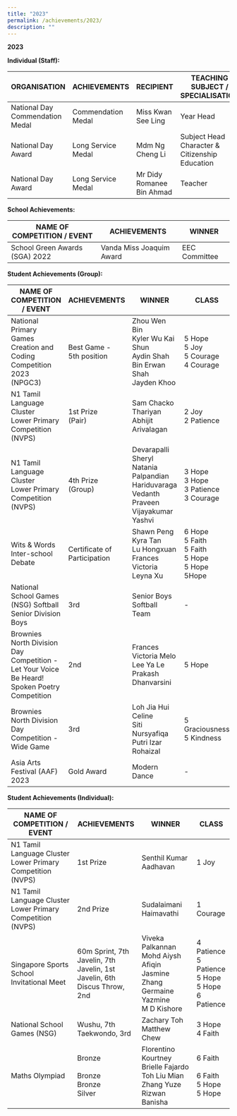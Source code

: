 ```yaml
---
title: "2023"
permalink: /achievements/2023/
description: ""
---
```

**2023**<br>

**Individual (Staff):**

| ORGANISATION | ACHIEVEMENTS | RECIPIENT | TEACHING SUBJECT / SPECIALISATION |
| -------- | -------- | -------- |-------- |
| National Day Commendation Medal | Commendation Medal | Miss Kwan See Ling | Year Head |
| National Day Award | Long Service Medal | Mdm Ng Cheng Li | Subject Head Character &amp; Citizenship Education |
| National Day Award | Long Service Medal | Mr Didy Romanee Bin Ahmad | Teacher |

**School Achievements:**

| NAME OF COMPETITION / EVENT | ACHIEVEMENTS | WINNER |
| -------- | -------- | -------- |
| School Green Awards (SGA) 2022 | Vanda Miss Joaquim Award | EEC Committee |


**Student Achievements (Group):**

| NAME OF COMPETITION / EVENT | ACHIEVEMENTS | WINNER | CLASS|
| -------- | -------- | -------- |-------- |
| National Primary Games Creation and Coding Competition 2023 (NPGC3) | Best Game - 5th&nbsp;position | Zhou Wen Bin <br> Kyler Wu Kai Shun <br> Aydin Shah Bin Erwan Shah <br> Jayden Khoo | 5 Hope <br> 5 Joy <br> 5 Courage <br> 4 Courage | 
| N1 Tamil Language Cluster <br>Lower Primary Competition (NVPS) | 1st Prize<br>(Pair) | Sam Chacko Thariyan<br>Abhijit Arivalagan | 2 Joy<br>2 Patience | 
| N1 Tamil Language Cluster <br>Lower Primary Competition (NVPS) | 4th Prize<br>(Group) | Devarapalli Sheryl Natania<br>Palpandian Hariduvaraga<br>Vedanth Praveen<br>Vijayakumar Yashvi | 3 Hope<br>3 Hope<br>3 Patience<br>3 Courage |
 Wits &amp; Words Inter-school Debate <br> | Certificate of Participation | Shawn Peng<br>Kyra Tan<br> Lu Hongxuan<br>Frances Victoria<br>Leyna Xu | 6 Hope<br>5 Faith<br>5 Faith<br>5 Hope<br>5 Hope<br>5Hope |
 National School Games (NSG) Softball Senior Division Boys | 3rd | Senior Boys Softball Team | - <br>
 Brownies North Division Day Competition - Let Your Voice Be Heard! Spoken Poetry Competition | 2nd | Frances Victoria Melo <br> Lee Ya Le <br> Prakash Dhanvarsini | 5 Hope | <br>
 Brownies North Division Day Competition - Wide Game | 3rd | Loh Jia Hui Celine <br> Siti Nursyafiqa Putri Izar Rohaizal | 5 Graciousness <br> 5 Kindness |
| Asia Arts Festival (AAF) 2023 | Gold Award | Modern Dance  | - | 
 
 **Student Achievements (Individual):**

| NAME OF COMPETITION / EVENT | ACHIEVEMENTS | WINNER | CLASS|
| -------- | -------- | -------- |-------- |
| N1 Tamil Language Cluster <br>Lower Primary Competition (NVPS) | 1st Prize | Senthil Kumar Aadhavan | 1 Joy |
| N1 Tamil Language Cluster <br>Lower Primary Competition (NVPS) | 2nd Prize | Sudalaimani Haimavathi | 1 Courage |
 Singapore Sports School Invitational Meet | 60m Sprint, 7th <br> Javelin, 7th <br> Javelin, 1st <br> Javelin, 6th <br> Discus Throw,  2nd | Viveka Palkannan <br> Mohd Aiysh Afiqin <br> Jasmine Zhang <br> Germaine Yazmine <br> M D Kishore | 4 Patience <br> 5 Patience <br> 5 Hope <br> 5 Hope <br> 6 Patience |<br>
 National School Games (NSG) | Wushu, 7th <br> Taekwondo, 3rd | Zachary Toh <br> Matthew Chew | 3 Hope <br> 4 Faith | <br>
 Maths Olympiad | Bronze <br><br> Bronze <br> Bronze <br> Silver <br> | Florentino Kourtney Brielle Fajardo <br> Toh Liu Mian <br> Zhang Yuze <br> Rizwan Banisha | 6 Faith <br><br> 6 Faith <br> 5 Hope <br> 5 Hope | <br>